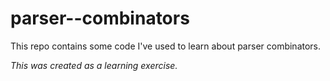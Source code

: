 # parser--combinators

This repo contains some code I've used to learn about parser combinators.

_This was created as a learning exercise._